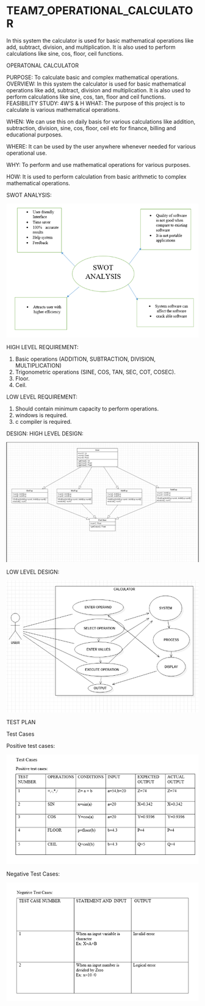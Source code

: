 # TEAM7_OPERATIONAL_CALCULATOR
In this system the calculator is used for basic mathematical operations like add, subtract, division, and multiplication. It is also used to perform calculations like sine, cos, floor, ceil functions.

OPERATONAL CALCULATOR

PURPOSE: To calculate basic and complex mathematical operations.
OVERVIEW: In this system the calculator is used for basic mathematical operations like add, subtract, division and multiplication. It is also used to perform calculations like sine, cos, tan, floor and ceil functions.
FEASIBILITY STUDY:
4W’S & H
WHAT:
The purpose of this project is to calculate is various mathematical operations.

WHEN:
We can use this on daily basis for various calculations like addition, subtraction, division, sine, cos, floor, ceil etc for finance, billing and educational purposes.

WHERE:
It can be used by the user anywhere whenever needed for various operational use.

WHY:
To perform and use mathematical operations for various purposes.

HOW:
It is used to perform calculation from basic arithmetic to complex mathematical operations. 

SWOT ANALYSIS:

![Alt Text](https://github.com/vishalroshanJ/TEAM7_OPERATIONAL_CALCULATOR/blob/main/swot.PNG)

HIGH LEVEL REQUIREMENT:
1)	Basic operations (ADDITION, SUBTRACTION, DIVISION, MULTIPLICATION)
2)	Trigonometric operations (SINE, COS, TAN, SEC, COT, COSEC).
3)	Floor.
4)	Ceil.

LOW LEVEL REQUIREMENT:
1)	Should contain minimum capacity to perform operations.
2)	windows is required.
3)	c compiler is required.           

DESIGN:
HIGH LEVEL DESIGN:
 
![Alt Text](https://github.com/vishalroshanJ/TEAM7_OPERATIONAL_CALCULATOR/blob/main/highlevel.PNG)

LOW LEVEL DESIGN:

![Alt Text](https://github.com/vishalroshanJ/TEAM7_OPERATIONAL_CALCULATOR/blob/main/lowlevel.png)
 
TEST PLAN  

Test Cases

Positive test cases:

![Alt Text](https://github.com/vishalroshanJ/TEAM7_OPERATIONAL_CALCULATOR/blob/main/positive.PNG)

Negative Test Cases:

![Alt Text](https://github.com/vishalroshanJ/TEAM7_OPERATIONAL_CALCULATOR/blob/main/negative.PNG)


